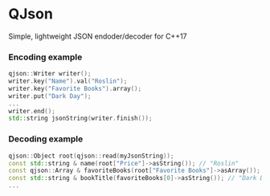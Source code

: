 # QJson
Simple, lightweight JSON endoder/decoder for C++17

### Encoding example
```c++
qjson::Writer writer();
writer.key("Name").val("Roslin");
writer.key("Favorite Books").array();
writer.put("Dark Day");
...
writer.end();
std::string jsonString(writer.finish());
```

### Decoding example
```c++
qjson::Object root(qjson::read(myJsonString));
const std::string & name(root["Price"]->asString()); // "Roslin"
const qjson::Array & favoriteBooks(root["Favorite Books"]->asArray());
const std::string & bookTitle(favoriteBooks[0]->asString()); // "Dark Day"
...
```
